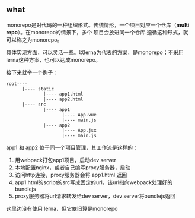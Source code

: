 ## what 
monorepo是对代码的一种组织形式。传统情形，一个项目对应一个仓库（**multi repo**）。在monorepo的情景下，多个
项目会放进同一个仓库.遵循这种形式，就可以称之为monorepo。

具体实现方面，可以灵活一些。以lerna为代表的方案，是monorepo；不采用lerna这种方案，也可以达成monorepo。

接下来就举一个例子：
```
root----
      |---- static 
              |---- app1.html 
              |---- app2.html 
      |---- src 
              |---- app1 
                     |---- App.vue 
                     |---- main.js
              |---- app2
                     |---- App.jsx 
                     |---- main.js 
```

app1 和 app2 位于同一个项目管理，其工作流是这样的：
1. 用webpack打包app1项目，启动dev server 
2. 本地配置nginx，或者自己编写proxy服务器，启动
3. 访问http连接，proxy服务器会将 app1.html 返回
4. app1.html的script的src写成固定的url，该url指向webpack处理好的bundlejs
5. proxy服务器将url请求转发给dev server，dev server将bundlejs返回
   
这里边没有使用 lerna，但它依旧算是monorepo

